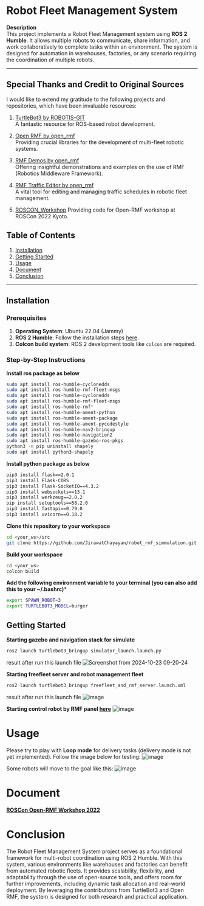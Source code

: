 # Robot Fleet Management System

**Description**  
This project implements a Robot Fleet Management system using **ROS 2 Humble**. It allows multiple robots to communicate, 
share information, and work collaboratively to complete tasks within an environment. The system is designed for automation in warehouses, 
factories, or any scenario requiring the coordination of multiple robots.

---

## Special Thanks and Credit to Original Sources

I would like to extend my gratitude to the following projects and repositories, which have been invaluable resources:

1. [TurtleBot3 by ROBOTIS-GIT](https://github.com/ROBOTIS-GIT/turtlebot3/tree/humble-devel)  
   A fantastic resource for ROS-based robot development.

2. [Open RMF by open_rmf](https://github.com/open-rmf)  
   Providing crucial libraries for the development of multi-fleet robotic systems.

3. [RMF Demos by open_rmf](https://github.com/open-rmf/rmf_demos)  
   Offering insightful demonstrations and examples on the use of RMF (Robotics Middleware Framework).

4. [RMF Traffic Editor by open_rmf](https://github.com/open-rmf/rmf_traffic_editor)  
   A vital tool for editing and managing traffic schedules in robotic fleet management.

5. [ROSCON_Workshop](https://github.com/open-rmf/roscon_workshop)
   Providing code for Open-RMF workshop at ROSCon 2022 Kyoto.

## Table of Contents

1. [Installation](#installation)
2. [Getting Started](#getting-started)
3. [Usage](#usage)
4. [Document](#Document)
5. [Conclusion](Conclusion)
---

## Installation

### Prerequisites

1. **Operating System**: Ubuntu 22.04 (Jammy)
2. **ROS 2 Humble**: Follow the installation steps [here](https://docs.ros.org/en/humble/Installation.html).
3. **Colcon build system**: ROS 2 development tools like `colcon` are required.

### Step-by-Step Instructions

**Install ros package as below**
   ```bash
   sudo apt install ros-humble-cyclonedds
   sudo apt install ros-humble-rmf-fleet-msgs
   sudo apt install ros-humble-cyclonedds
   sudo apt install ros-humble-rmf-fleet-msgs
   sudo apt install ros-humble-rmf*
   sudo apt install ros-humble-ament-python
   sudo apt install ros-humble-ament-package 
   sudo apt install ros-humble-ament-pycodestyle
   sudo apt install ros-humble-nav2-bringup
   sudo apt install ros-humble-navigation2
   sudo apt install ros-humble-gazebo-ros-pkgs
   python3 -m pip uninstall shapely
   sudo apt install python3-shapely

   ```
**Install python package as below**
   ```bash
   pip3 install flask==2.0.1
   pip3 install Flask-CORS
   pip3 install Flask-SocketIO==4.3.2
   pip3 install websockets==13.1
   pip3 install werkzeug==2.0.2
   pip install setuptools==58.2.0
   pip3 install fastapi==0.79.0
   pip3 install uvicorn==0.18.2
   ```
**Clone this repository to your workspace**
   ```bash
   cd <your_ws>/src
   git clone https://github.com/JirawatChayayan/robot_rmf_simmulation.git .
   ```
**Build your workspace**
   ```bash
   cd <your_ws>
   colcon build
   ```
**Add the following environment variable to your terminal (you can also add this to your ~/.bashrc)***
   ```bash
   export SPAWN_ROBOT=3
   export TURTLEBOT3_MODEL=burger
   ```

## Getting Started

**Starting gazebo and navigation stack for simulate**
   ```bash
   ros2 launch turtlebot3_bringup simulator_launch.launch.py 
   ```
result after run this launch file 
![Screenshot from 2024-10-23 09-20-24](https://github.com/user-attachments/assets/fc5708fd-d95f-4f56-8fac-0d11ddfabebd)

**Starting freefleet server and robot management fleet**
   ```bash
   ros2 launch turtlebot3_bringup freefleet_and_rmf_server.launch.xml
   ```
result after run this launch file 
![image](https://github.com/user-attachments/assets/01fa95ef-4712-49b6-ba5d-2335a8f440bb)

**Starting control robot by RMF panel [here](https://open-rmf.github.io/rmf-panel-js/)**
![image](https://github.com/user-attachments/assets/80ca5381-2109-4fb9-bd51-f22ccc72ca12)


# Usage

Please try to play with __Loop mode__ for delivery tasks (delivery mode is not yet implemented). Follow the image below for testing:
![image](https://github.com/user-attachments/assets/8cc357b8-4088-498e-b877-0abfb6b55b79)

Some robots will move to the goal like this:
![image](https://github.com/user-attachments/assets/7f59f51b-dda3-4bb1-8502-6bde016594a9)

# Document
**[ROSCon Open-RMF Workshop 2022](https://docs.google.com/presentation/d/1Lt79xlM_XkITmURSbI5hkAAgnjSX8dHKBkgvz3x3Uzw/edit#slide=id.g117b0289c78_0_0)**

# Conclusion

The Robot Fleet Management System project serves as a foundational framework for multi-robot coordination using ROS 2 Humble. 
With this system, various environments like warehouses and factories can benefit from automated robotic fleets. 
It provides scalability, flexibility, and adaptability through the use of open-source tools, and offers room for further improvements, including dynamic task allocation and real-world deployment.
By leveraging the contributions from TurtleBot3 and Open RMF, the system is designed for both research and practical application. 



